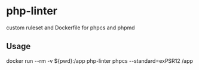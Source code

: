 # php-linter
custom ruleset and Dockerfile for phpcs and phpmd

## Usage
docker run --rm -v ${pwd}:/app php-linter phpcs --standard=exPSR12 /app